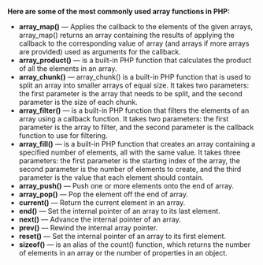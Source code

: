 **Here are some of the most commonly used array functions in PHP:**
* **array_map()** — Applies the callback to the elements of the given arrays, array_map() returns an array containing the results of applying the callback to the corresponding value of array (and arrays if more arrays are provided) used as arguments for the callback.
* **array_product()** — is a built-in PHP function that calculates the product of all the elements in an array.
* **array_chunk()** — array_chunk() is a built-in PHP function that is used to split an array into smaller arrays of equal size. It takes two parameters: the first parameter is the array that needs to be split, and the second parameter is the size of each chunk.
* **array_filter()** — is a built-in PHP function that filters the elements of an array using a callback function. It takes two parameters: the first parameter is the array to filter, and the second parameter is the callback function to use for filtering.
* **array_fill()** — is a built-in PHP function that creates an array containing a specified number of elements, all with the same value. It takes three parameters: the first parameter is the starting index of the array, the second parameter is the number of elements to create, and the third parameter is the value that each element should contain.
* **array_push()** — Push one or more elements onto the end of array.
* **array_pop()** — Pop the element off the end of array.
* **current()** — Return the current element in an array.
* **end()** — Set the internal pointer of an array to its last element.
* **next()** — Advance the internal pointer of an array.
* **prev()** — Rewind the internal array pointer.
* **reset()** — Set the internal pointer of an array to its first element.
* **sizeof()** — is an alias of the count() function, which returns the number of elements in an array or the number of properties in an object.